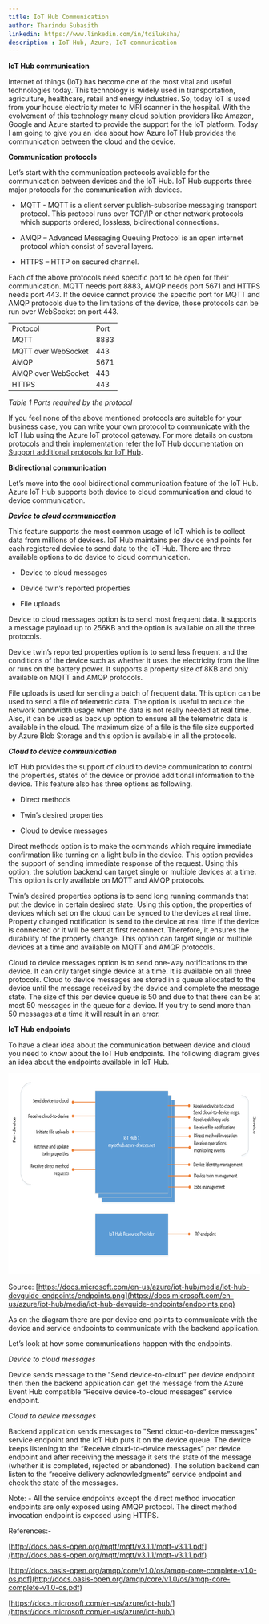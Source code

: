 ```yaml
---
title: IoT Hub Communication
author: Tharindu Subasith
linkedin: https://www.linkedin.com/in/tdiluksha/
description : IoT Hub, Azure, IoT communication
---
```


**IoT Hub communication**

Internet of things (IoT) has become one of the most vital and useful technologies today. This technology is widely used in transportation, agriculture, healthcare, retail and energy industries. So, today IoT is used from your house electricity meter to MRI scanner in the hospital. With the evolvement of this technology many cloud solution providers like Amazon, Google and Azure started to provide the support for the IoT platform. Today I am going to give you an idea about how Azure IoT Hub provides the communication between the cloud and the device.

**Communication protocols**

Let’s start with the communication protocols available for the communication between devices and the IoT Hub. IoT Hub supports three major protocols for the communication with devices.

* MQTT - MQTT is a client server publish-subscribe messaging transport protocol. This protocol runs over TCP/IP or other network protocols which supports ordered, lossless, bidirectional connections.

* AMQP – Advanced Messaging Queuing Protocol is an open internet protocol which consist of several layers.

* HTTPS – HTTP on secured channel.

Each of the above protocols need specific port to be open for their communication. MQTT needs port 8883, AMQP needs port 5671 and HTTPS needs port 443. If the device cannot provide the specific port for MQTT and AMQP protocols due to the limitations of the device, those protocols can be run over WebSocket on port 443.

<table>
  <tr>
    <td>Protocol</td>
    <td>Port</td>
  </tr>
  <tr>
    <td>MQTT</td>
    <td>8883</td>
  </tr>
  <tr>
    <td>MQTT over WebSocket</td>
    <td>443</td>
  </tr>
  <tr>
    <td>AMQP</td>
    <td>5671</td>
  </tr>
  <tr>
    <td>AMQP over WebSocket</td>
    <td>443</td>
  </tr>
  <tr>
    <td>HTTPS</td>
    <td>443</td>
  </tr>
</table>


*Table 1 Ports required by the protocol*

If you feel none of the above mentioned protocols are suitable for your business case, you can write your own protocol to communicate with the IoT Hub using the Azure IoT protocol gateway. For more details on custom protocols and their implementation refer the IoT Hub documentation on [Support additional protocols for IoT Hub](https://docs.microsoft.com/en-us/azure/iot-hub/iot-hub-protocol-gateway).

**Bidirectional communication**

Let’s move into the cool bidirectional communication feature of the IoT Hub. Azure IoT Hub supports both device to cloud communication and cloud to device communication.

**_Device to cloud communication_**

This feature supports the most common usage of IoT which is to collect data from millions of devices. IoT Hub maintains per device end points for each registered device to send data to the IoT Hub. There are three available options to do device to cloud communication.

* Device to cloud messages 

* Device twin’s reported properties

* File uploads

Device to cloud messages option is to send most frequent data. It supports a message payload up to 256KB and the option is available on all the three protocols.

Device twin’s reported properties option is to send less frequent and the conditions of the device such as whether it uses the electricity from the line or runs on the battery power. It supports a property size of 8KB and only available on MQTT and AMQP protocols.

File uploads is used for sending a batch of frequent data. This option can be used to send a file of telemetric data. The option is useful to reduce the network bandwidth usage when the data is not really needed at real time. Also, it can be used as back up option to ensure all the telemetric data is available in the cloud. The maximum size of a file is the file size supported by Azure Blob Storage and this option is available in all the protocols.

**_Cloud to device communication_**

IoT Hub provides the support of cloud to device communication to control the properties, states of the device or provide additional information to the device. This feature also has three options as following.

* Direct methods

* Twin’s desired properties

* Cloud to device messages 

Direct methods option is to make the commands which require immediate confirmation like turning on a light bulb in the device. This option provides the support of sending immediate response of the request. Using this option, the solution backend can target single or multiple devices at a time. This option is only available on MQTT and AMQP protocols.  

Twin’s desired properties options is to send long running commands that put the device in certain desired state. Using this option, the properties of devices which set on the cloud can be synced to the devices at real time. Property changed notification is send to the device at real time if the device is connected or it will be sent at first reconnect. Therefore, it ensures the durability of the property change. This option can target single or multiple devices at a time and available on MQTT and AMQP protocols.

Cloud to device messages option is to send one-way notifications to the device. It can only target single device at a time. It is available on all three protocols. Cloud to device messages are stored in a queue allocated to the device until the message received by the device and complete the message state. The size of this per device queue is 50 and due to that there can be at most 50 messages in the queue for a device. If you try to send more than 50 messages at a time it will result in an error.

**IoT Hub endpoints**

To have a clear idea about the communication between device and cloud you need to know about the IoT Hub endpoints. The following diagram gives an idea about the endpoints available in IoT Hub.

<img src="/img/tharindus_0.png" height="400" width="600" />

Source: [https://docs.microsoft.com/en-us/azure/iot-hub/media/iot-hub-devguide-endpoints/endpoints.png](https://docs.microsoft.com/en-us/azure/iot-hub/media/iot-hub-devguide-endpoints/endpoints.png)

As on the diagram there are per device end points to communicate with the device and service endpoints to communicate with the backend application.

Let’s look at how some communications happen with the endpoints.

*Device to cloud messages*

Device sends message to the "Send device-to-cloud" per device endpoint then then the backend application can get the message from the Azure Event Hub compatible “Receive device-to-cloud messages” service endpoint.

*Cloud to device messages*

Backend application sends messages to "Send cloud-to-device messages" service endpoint and the IoT Hub puts it on the device queue. The device keeps listening to the “Receive cloud-to-device messages” per device endpoint and after receiving the message it sets the state of the message (whether it is completed, rejected or abandoned). The solution backend can listen to the “receive delivery acknowledgments” service endpoint and check the state of the messages.

Note: - All the service endpoints except the direct method invocation endpoints are only exposed using AMQP protocol. The direct method invocation endpoint is exposed using HTTPS.

References:- 

[http://docs.oasis-open.org/mqtt/mqtt/v3.1.1/mqtt-v3.1.1.pdf](http://docs.oasis-open.org/mqtt/mqtt/v3.1.1/mqtt-v3.1.1.pdf)

[http://docs.oasis-open.org/amqp/core/v1.0/os/amqp-core-complete-v1.0-os.pdf](http://docs.oasis-open.org/amqp/core/v1.0/os/amqp-core-complete-v1.0-os.pdf)

[https://docs.microsoft.com/en-us/azure/iot-hub/](https://docs.microsoft.com/en-us/azure/iot-hub/)

